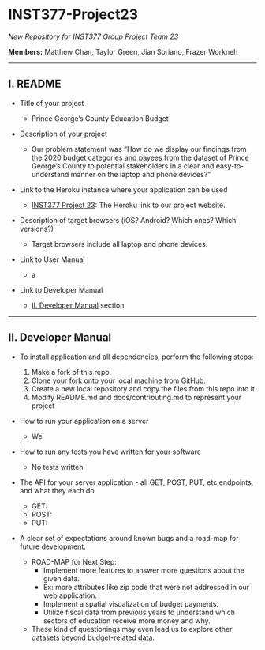 # <a id='header'></a> INST377-Project23

*New Repository for INST377 Group Project Team 23*

**Members:** Matthew Chan, Taylor Green, Jian Soriano, Frazer Workneh

---
## <a id='readme'></a>I. README

* Title of your project
    - Prince George’s County Education Budget
* Description of your project
    - Our problem statement was “How do we display our findings from the 2020 budget categories and payees from the dataset of Prince George’s County to potential stakeholders in a clear and easy-to-understand manner on the laptop and phone devices?”
    
* Link to the Heroku instance where your application can be used
   - [INST377 Project 23](https://inst377-project23.herokuapp.com/): The Heroku link to our project website.
   
* Description of target browsers (iOS? Android? Which ones? Which versions?)
   - Target browsers include all laptop and phone devices.
   
* Link to User Manual
   - a
   
* Link to Developer Manual
   - [II. Developer Manual](#devmanual) section

---
## <a id='devmanual'></a>II. Developer Manual

* To install application and all dependencies, perform the following steps:
    1. Make a fork of this repo.
    1. Clone your fork onto your local machine from GitHub.
    1. Create a new local repository and copy the files from this repo into it.
    1. Modify README.md and docs/contributing.md to represent your project  

* How to run your application on a server
   - We
   
* How to run any tests you have written for your software
   - No tests written
   
* The API for your server application - all GET, POST, PUT, etc endpoints, and what they each do
   - GET: 
   - POST: 
   - PUT: 
   
* A clear set of expectations around known bugs and a road-map for future development.
   - ROAD-MAP for Next Step: 
      - Implement more features to answer more questions about the given data.
      - Ex: more attributes like zip code that were not addressed in our web application.
      - Implement a spatial visualization of budget payments. 
      - Utilize fiscal data from previous years to understand which sectors of education receive more money and why.
   - These kind of questionings may even lead us to explore other datasets beyond budget-related data. 

